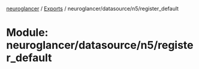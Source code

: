 [neuroglancer](../README.md) / [Exports](../modules.md) / neuroglancer/datasource/n5/register\_default

# Module: neuroglancer/datasource/n5/register\_default
